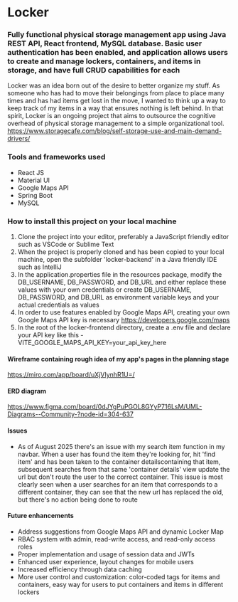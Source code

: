 # Locker 

### Fully functional physical storage management app using Java REST API, React frontend, MySQL database. Basic user authentication has been enabled, and application allows users to create and manage lockers, containers, and items in storage, and have full CRUD capabilities for each

Locker was an idea born out of the desire to better organize my stuff. As someone who has had to move their belongings from place to place many times and has had items get lost in the move, I wanted to think up a way to keep track of my items in a way that ensures nothing is left behind. In that spirit, Locker is an ongoing project that aims to outsource the cognitive overhead of physical storage management to a simple organizational tool.
https://www.storagecafe.com/blog/self-storage-use-and-main-demand-drivers/


### Tools and frameworks used
* React JS
* Material UI
* Google Maps API 
* Spring Boot
* MySQL


### How to install this project on your local machine
1. Clone the project into your editor, preferably a JavaScript friendly editor such as VSCode or Sublime Text
2. When the project is properly cloned and has been copied to your local machine, open the subfolder 'locker-backend' in a Java friendly IDE such as IntelliJ
3. In the application.properties file in the resources package, modify the DB_USERNAME, DB_PASSWORD, and DB_URL and either replace these values with your own credentials or create DB_USERNAME, DB_PASSWORD, and DB_URL as environment variable keys and your actual credentials as values
4. In order to use features enabled by Google Maps API, creating your own Google Maps API key is necessary
https://developers.google.com/maps
5. In the root of the locker-frontend directory, create a .env file and declare your API key like this -
VITE_GOOGLE_MAPS_API_KEY=your_api_key_here


#### Wireframe containing rough idea of my app's pages in the planning stage
https://miro.com/app/board/uXjVIynhR1U=/


#### ERD diagram
https://www.figma.com/board/0dJYgPuPGOL8GYyP716LsM/UML-Diagrams--Community-?node-id=304-637


#### Issues 
* As of August 2025 there's an issue with my search item function in my navbar. When a user has found the item they're looking for, hit 'find item' and has been taken to the container detailscontaining that item, subsequent searches from that same 'container details' view update the url but don't route the user to the correct container. This issue is most clearly seen when a user searches for an item that corresponds to a different container, they can see that the new url has replaced the old, but there's no action being done to route


#### Future enhancements 
* Address suggestions from Google Maps API and dynamic Locker Map 
* RBAC system with admin, read-write access, and read-only access roles
* Proper implementation and usage of session data and JWTs
* Enhanced user experience, layout changes for mobile users
* Increased efficiency through data caching
* More user control and customization: color-coded tags for items and containers, easy way for users to put containers and items in different lockers







